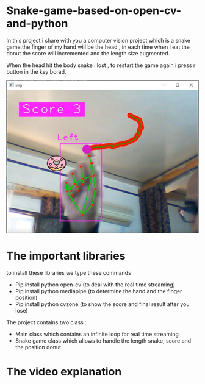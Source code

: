 # Snake-game-based-on-open-cv-and-python
In this project i share with you a computer vision project which is a snake game.the finger of my hand will be the head , in each time when i eat the donut the score will incremented and the length size augmented.


When the head hit the body snake i lost , to restart the game again i press r button in the key borad.

![](screenshotSnakeProject.JPG)

# The important libraries
to install these libraries we type these commands
-	Pip install python open-cv (to deal with the real time streaming)
-	Pip install python mediapipe (to determine the hand and the finger position)
-	Pip install python cvzone (to show the score and final result after you lose)

The project contains two class :
-	Main class which contains an infinite loop for real time streaming
-	Snake game class which allows to handle the length snake, score and the position donut

# The video explanation


